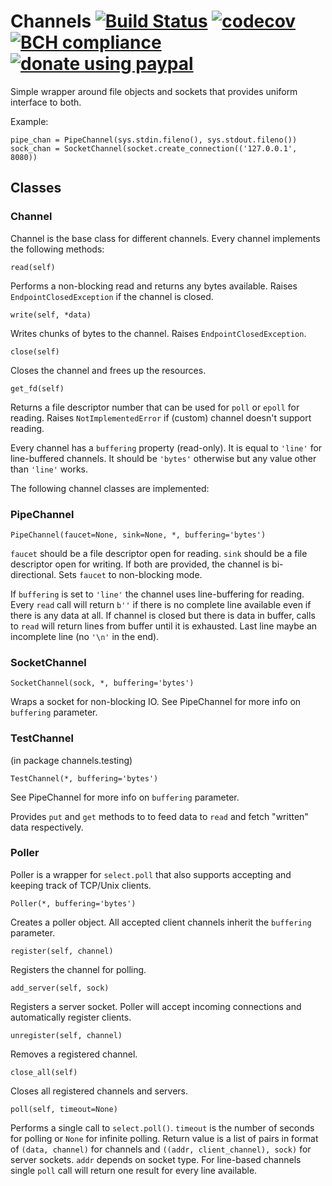 # Channels [![Build Status](https://travis-ci.com/aragaer/channels.svg?branch=master)](https://travis-ci.com/aragaer/channels) [![codecov](https://codecov.io/gh/aragaer/channels/branch/master/graph/badge.svg)](https://codecov.io/gh/aragaer/channels) [![BCH compliance](https://bettercodehub.com/edge/badge/aragaer/channels?branch=master)](https://bettercodehub.com/results/aragaer/channels) [![donate using paypal](https://www.paypalobjects.com/en_US/i/btn/btn_donate_SM.gif)](https://www.paypal.com/cgi-bin/webscr?cmd=_donations&business=aragaer@gmail.com&lc=RU&item_name=CHANNELS&currency_code=USD&bn=PP-DonationsBF:btn_donate_SM.gif:NonHosted)

Simple wrapper around file objects and sockets that provides uniform
interface to both.

Example:

    pipe_chan = PipeChannel(sys.stdin.fileno(), sys.stdout.fileno())
	sock_chan = SocketChannel(socket.create_connection(('127.0.0.1', 8080))

## Classes

### Channel
Channel is the base class for different channels. Every channel
implements the following methods:

`read(self)`

Performs a non-blocking read and returns any bytes available. Raises
`EndpointClosedException` if the channel is closed.

`write(self, *data)`

Writes chunks of bytes to the channel. Raises `EndpointClosedException`.

`close(self)`

Closes the channel and frees up the resources.

`get_fd(self)`

Returns a file descriptor number that can be used for `poll` or
`epoll` for reading. Raises `NotImplementedError` if (custom) channel
doesn't support reading.

Every channel has a `buffering` property (read-only). It is equal to
`'line'` for line-buffered channels. It should be `'bytes'` otherwise
but any value other than `'line'` works.

The following channel classes are implemented:

### PipeChannel

`PipeChannel(faucet=None, sink=None, *, buffering='bytes')`

`faucet` should be a file descriptor open for reading. `sink` should
be a file descriptor open for writing. If both are provided, the
channel is bi-directional. Sets `faucet` to non-blocking mode.

If `buffering` is set to `'line'` the channel uses line-buffering for
reading. Every `read` call will return `b''` if there is no complete
line available even if there is any data at all. If channel is closed
but there is data in buffer, calls to `read` will return lines from
buffer until it is exhausted. Last line maybe an incomplete line (no
`'\n'` in the end).

### SocketChannel

`SocketChannel(sock, *, buffering='bytes')`

Wraps a socket for non-blocking IO. See PipeChannel for more info on
`buffering` parameter.

### TestChannel

(in package channels.testing)

`TestChannel(*, buffering='bytes')`

See PipeChannel for more info on `buffering` parameter.

Provides `put` and `get` methods to to feed data to `read` and fetch
"written" data respectively.

### Poller
Poller is a wrapper for `select.poll` that also supports accepting and
keeping track of TCP/Unix clients.

`Poller(*, buffering='bytes')`

Creates a poller object. All accepted client channels inherit the
`buffering` parameter.

`register(self, channel)`

Registers the channel for polling.

`add_server(self, sock)`

Registers a server socket. Poller will accept incoming connections and
automatically register clients.

`unregister(self, channel)`

Removes a registered channel.

`close_all(self)`

Closes all registered channels and servers.

`poll(self, timeout=None)`

Performs a single call to `select.poll()`. `timeout` is the number of
seconds for polling or `None` for infinite polling. Return value is a
list of pairs in format of `(data, channel)` for channels and `((addr,
client_channel), sock)` for server sockets. `addr` depends on socket
type. For line-based channels single `poll` call will return one
result for every line available.
